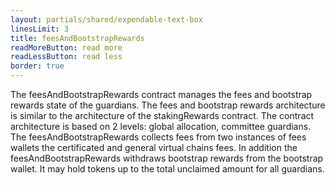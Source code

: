 ```yaml
---
layout: partials/shared/expendable-text-box
linesLimit: 3
title: feesAndBootstrapRewards
readMoreButton: read more
readLessButton: read less
border: true
---
```


The feesAndBootstrapRewards contract manages the fees and bootstrap rewards state of the guardians. The fees and bootstrap rewards architecture is similar to the architecture of the stakingRewards contract. The contract architecture is based on 2 levels: global allocation, committee guardians. The feesAndBootstrapRewards collects fees from two instances of fees wallets the certificated and general virtual chains fees. In addition the feesAndBootstrapRewards withdraws bootstrap rewards from the bootstrap wallet. It may hold tokens up to the total unclaimed amount for all guardians.
